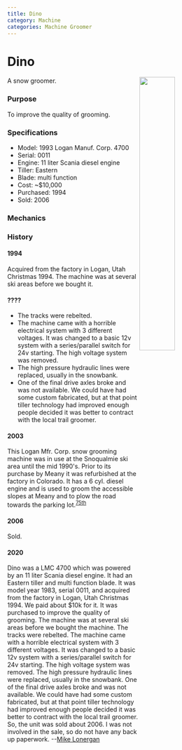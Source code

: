 ```yaml
---
title: Dino
category: Machine
categories: Machine Groomer
---
```

# Dino
A snow groomer.
<img src="img/2000_-Dino.jpeg" style="width: 40%;" align="right">

### Purpose

To improve the quality of grooming.

### Specifications
- Model: 1993 Logan Manuf. Corp. 4700
- Serial: 0011
- Engine: 11 liter Scania diesel engine
- Tiller: Eastern
- Blade: multi function
- Cost: ~$10,000
- Purchased: 1994
- Sold: 2006

### Mechanics
### History

#### 1994

Acquired from the factory in Logan, Utah Christmas 1994. The machine was at several ski areas before we bought it.

#### ????

- The tracks were rebelted.
- The machine came with a horrible electrical system with 3 different voltages. It was changed to a basic 12v system with a series/parallel switch for 24v starting. The high voltage system was removed.
- The high pressure hydraulic lines were replaced, usually in the snowbank.
- One of the final drive axles broke and was not available. We could have had some custom fabricated, but at that point tiller technology had improved enough people decided it was better to contract with the local trail groomer.

#### 2003

This Logan Mfr. Corp. snow grooming machine was in use at the Snoqualmie ski area until the mid 1990's. Prior to its purchase by Meany it was refurbished at the factory in Colorado. It has a 6 cyl. diesel engine and is used to groom the accessible slopes at Meany and to plow the road towards the parking lot.<sup>[75th][]</sup>

#### 2006

Sold.

#### 2020

Dino was a LMC 4700 which was powered by an 11 liter Scania diesel engine.  It had an Eastern tiller and multi function blade.  It was model year 1983, serial 0011, and acquired from the factory in Logan, Utah Christmas 1994.  We paid about $10k for it.  It was purchased to improve the quality of grooming.  The machine was at several ski areas before we bought the machine.  The tracks were rebelted.  The machine came with a horrible electrical system with 3 different voltages.  It was changed to a basic 12v system with a series/parallel switch for 24v starting.  The high voltage system was removed.  The high pressure hydraulic lines were replaced, usually in the snowbank.  One of the final drive axles broke and was not available.  We could have had some custom fabricated, but at that point tiller technology had improved enough people decided it was better to contract with the local trail groomer.  So, the unit was sold about 2006.  I was not involved in the sale, so do not have any back up paperwork. --[Mike Lonergan](Mike-Lonergan)


[75th]: Anniversary#75th